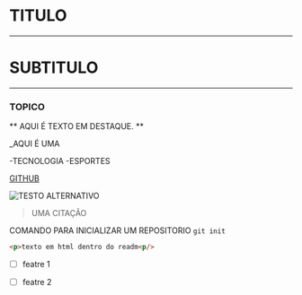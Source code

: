 # TITULO

---

# SUBTITULO

---

### TOPICO

** AQUI É TEXTO EM DESTAQUE. **

_AQUI É UMA

-TECNOLOGIA
-ESPORTES

[GITHUB](https://github.com/)

![TESTO ALTERNATIVO](https://www.growdev.com.br/assets/images/logo_growdev.svg)

> UMA CITAÇÃO

COMANDO PARA INICIALIZAR UM REPOSITORIO `git init`

```html
<p>texto em html dentro do readm<p/>

```

- [ ] featre 1
- [ ] featre 2

